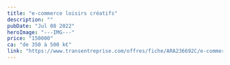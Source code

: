 ```yaml
---
title: "e-commerce loisirs créatifs"
description: ""
pubDate: "Jul 08 2022"
heroImage: "---IMG---"
price: "150000"
ca: "de 350 à 500 k€"
link: "https://www.transentreprise.com/offres/fiche/ARA236692C/e-commerce-loisirs-creatifs/auvergne-rhone-alpes/haute-savoie/bassin-annecien"
---
```

